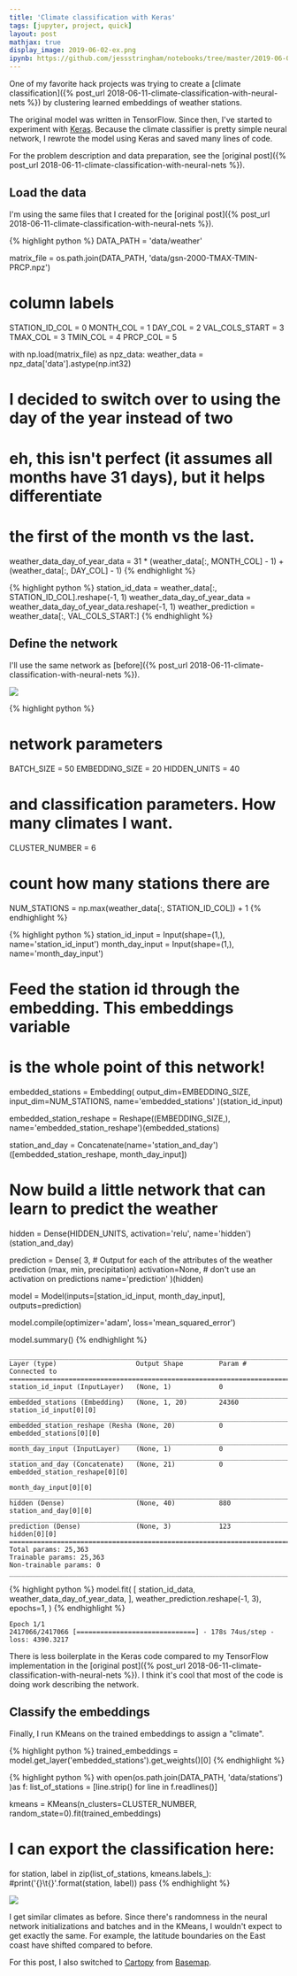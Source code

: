 ```yaml
---
title: 'Climate classification with Keras'
tags: [jupyter, project, quick]
layout: post
mathjax: true
display_image: 2019-06-02-ex.png
ipynb: https://github.com/jessstringham/notebooks/tree/master/2019-06-02-climate-with-keras.ipynb
---
```





One of my favorite hack projects was trying to create a [climate classification]({% post_url 2018-06-11-climate-classification-with-neural-nets %}) by clustering learned embeddings of weather stations.

The original model was written in TensorFlow. Since then, I've started to experiment with [Keras](https://keras.io). Because the climate classifier is pretty simple neural network, I rewrote the model using Keras and saved many lines of code.

For the problem description and data preparation, see the [original post]({% post_url 2018-06-11-climate-classification-with-neural-nets %}).




## Load the data

I'm using the same files that I created for the [original post]({% post_url 2018-06-11-climate-classification-with-neural-nets %}).



{% highlight python %}
DATA_PATH = 'data/weather'

matrix_file = os.path.join(DATA_PATH, 'data/gsn-2000-TMAX-TMIN-PRCP.npz')

# column labels
STATION_ID_COL = 0
MONTH_COL = 1
DAY_COL = 2
VAL_COLS_START = 3
TMAX_COL = 3
TMIN_COL = 4
PRCP_COL = 5

with np.load(matrix_file) as npz_data:
    weather_data = npz_data['data'].astype(np.int32)

# I decided to switch over to using the day of the year instead of two 
# eh, this isn't perfect (it assumes all months have 31 days), but it helps differentiate 
# the first of the month vs the last. 
weather_data_day_of_year_data = 31 * (weather_data[:, MONTH_COL] - 1) + (weather_data[:, DAY_COL] - 1)
{% endhighlight %}






{% highlight python %}
station_id_data = weather_data[:, STATION_ID_COL].reshape(-1, 1)
weather_data_day_of_year_data = weather_data_day_of_year_data.reshape(-1, 1)
weather_prediction = weather_data[:, VAL_COLS_START:]
{% endhighlight %}




## Define the network

I'll use the same network as [before]({% post_url 2018-06-11-climate-classification-with-neural-nets %}).

![](/assets/2018-06-11-nn.png)



{% highlight python %}
# network parameters
BATCH_SIZE = 50
EMBEDDING_SIZE = 20
HIDDEN_UNITS = 40

# and classification parameters. How many climates I want.
CLUSTER_NUMBER = 6

# count how many stations there are
NUM_STATIONS = np.max(weather_data[:, STATION_ID_COL]) + 1
{% endhighlight %}






{% highlight python %}
station_id_input = Input(shape=(1,), name='station_id_input')
month_day_input = Input(shape=(1,), name='month_day_input')

# Feed the station id through the embedding. This embeddings variable
# is the whole point of this network!
embedded_stations = Embedding(
    output_dim=EMBEDDING_SIZE, 
    input_dim=NUM_STATIONS,
    name='embedded_stations'
)(station_id_input)

embedded_station_reshape = Reshape((EMBEDDING_SIZE,), name='embedded_station_reshape')(embedded_stations)

station_and_day = Concatenate(name='station_and_day')([embedded_station_reshape, month_day_input])

# Now build a little network that can learn to predict the weather
hidden = Dense(HIDDEN_UNITS, activation='relu', name='hidden')(station_and_day)

prediction = Dense(
    3,  # Output for each of the attributes of the weather prediction (max, min, precipitation)
    activation=None,  # don't use an activation on predictions
    name='prediction'
)(hidden)


model = Model(inputs=[station_id_input, month_day_input], outputs=prediction)

model.compile(optimizer='adam',
              loss='mean_squared_error')

model.summary()
{% endhighlight %}




    __________________________________________________________________________________________________
    Layer (type)                    Output Shape         Param #     Connected to                     
    ==================================================================================================
    station_id_input (InputLayer)   (None, 1)            0                                            
    __________________________________________________________________________________________________
    embedded_stations (Embedding)   (None, 1, 20)        24360       station_id_input[0][0]           
    __________________________________________________________________________________________________
    embedded_station_reshape (Resha (None, 20)           0           embedded_stations[0][0]          
    __________________________________________________________________________________________________
    month_day_input (InputLayer)    (None, 1)            0                                            
    __________________________________________________________________________________________________
    station_and_day (Concatenate)   (None, 21)           0           embedded_station_reshape[0][0]   
                                                                     month_day_input[0][0]            
    __________________________________________________________________________________________________
    hidden (Dense)                  (None, 40)           880         station_and_day[0][0]            
    __________________________________________________________________________________________________
    prediction (Dense)              (None, 3)            123         hidden[0][0]                     
    ==================================================================================================
    Total params: 25,363
    Trainable params: 25,363
    Non-trainable params: 0
    __________________________________________________________________________________________________



{% highlight python %}
model.fit(
    [
        station_id_data,
        weather_data_day_of_year_data,
    ], 
    weather_prediction.reshape(-1, 3), 
    epochs=1,
)
{% endhighlight %}




    Epoch 1/1
    2417066/2417066 [==============================] - 178s 74us/step - loss: 4390.3217


There is less boilerplate in the Keras code compared to my TensorFlow implementation in the [original post]({% post_url 2018-06-11-climate-classification-with-neural-nets %}). I think it's cool that most of the code is doing work describing the network.

## Classify the embeddings

Finally, I run KMeans on the trained embeddings to assign a "climate".



{% highlight python %}
trained_embeddings = model.get_layer('embedded_stations').get_weights()[0]
{% endhighlight %}






{% highlight python %}
with open(os.path.join(DATA_PATH, 'data/stations') )as f:
    list_of_stations = [line.strip() for line in f.readlines()]

kmeans = KMeans(n_clusters=CLUSTER_NUMBER, random_state=0).fit(trained_embeddings)

# I can export the classification here:
for station, label in zip(list_of_stations, kmeans.labels_):
    #print('{}\t{}'.format(station, label))
    pass
{% endhighlight %}




![](/assets/2019-06-02-new-map.png)

I get similar climates as before. Since there's randomness in the neural network initializations and batches and in the KMeans, I wouldn't expect to get exactly the same. For example, the latitude boundaries on the East coast have shifted compared to before.

For this post, I also switched to [Cartopy](https://github.com/SciTools/cartopy) from [Basemap](https://matplotlib.org/basemap/users/intro.html#cartopy-new-management-and-eol-announcement).